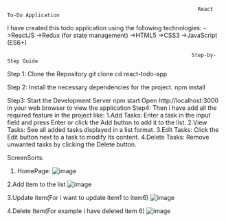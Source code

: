                                                                   React To-Do Application
I have created this todo application using the following technologies:
->ReactJS
->Redux (for state management)
->HTML5
->CSS3
->JavaScript (ES6+)

                                                                Step-by-Step Guide

Step 1: Clone the Repository
        git clone <repository-url>
        cd react-todo-app

Step 2: Install the necessary dependencies for the project.
        npm install

Step3: Start the Development Server
        npm start
        Open http://localhost:3000 in your web browser to view the application
Step4: Then i have add all the required feature in the project like:
        1.Add Tasks: Enter a task in the input field and press Enter or click the Add button to add it to the list.
        2.View Tasks: See all added tasks displayed in a list format.
        3.Edit Tasks: Click the Edit button next to a task to modify its content.
        4.Delete Tasks: Remove unwanted tasks by clicking the Delete button.


ScreenSorts:
1. HomePage:
  ![image](https://github.com/abhiishekrana/ToDo-Assignment/assets/73600362/a664aa9e-acd3-469b-bb4e-5315fbbd57d6)


2.Add item to the list
![image](https://github.com/abhiishekrana/ToDo-Assignment/assets/73600362/d871e261-1ccc-4e80-838b-3eb06b372984)



3.Update item(For i want to update item1 to item6)
![image](https://github.com/abhiishekrana/ToDo-Assignment/assets/73600362/e10babb1-d65b-4c38-8316-befd6a387555)



4.Delete Item(For example i have deleted item 6)
![image](https://github.com/abhiishekrana/ToDo-Assignment/assets/73600362/59f3fa56-b5e5-4dc2-a816-5d33b57bea2c)



   



